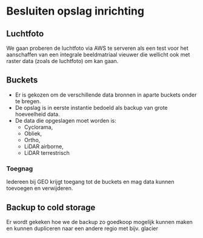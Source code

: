 # Besluiten opslag inrichting


## Luchtfoto
We gaan proberen de luchtfoto via AWS te serveren als een test voor het aanschaffen van een integrale beeldmatriaal vieuwer die wellicht ook met raster data (zoals de luchtfoto) om kan gaan.


## Buckets
- Er is gekozen om de verschillende data bronnen in aparte buckets onder te bregen. 
- De opslag is in eerste instantie bedoeld als backup van grote hoeveelheid data.
- De data die opgeslagen moet worden is:
  - Cyclorama, 
  - Obliek, 
  - Ortho, 
  - LiDAR airborne, 
  - LiDAR terrestrisch 

### Toegnag
Iedereen bij GEO krijgt toegang tot de buckets en mag data kunnen toevoegen en verwijderen.


## Backup to cold storage
Er wordt gekeken hoe we de backup zo goedkoop mogelijk kunnen maken en kunnen dupliceren naar een andere regio met bijv. glacier